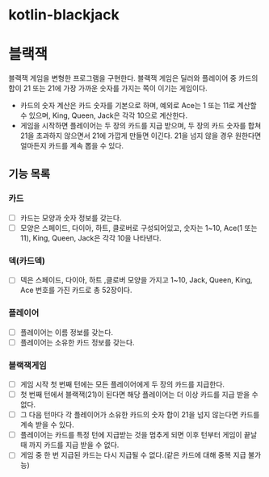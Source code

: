 # kotlin-blackjack


# 블랙잭 
블랙잭 게임을 변형한 프로그램을 구현한다. 블랙잭 게임은 딜러와 플레이어 중 카드의 합이 21 또는 21에 가장 가까운 숫자를 가지는 쪽이 이기는 게임이다.

- 카드의 숫자 계산은 카드 숫자를 기본으로 하며, 예외로 Ace는 1 또는 11로 계산할 수 있으며, King, Queen, Jack은 각각 10으로 계산한다.
- 게임을 시작하면 플레이어는 두 장의 카드를 지급 받으며, 두 장의 카드 숫자를 합쳐 21을 초과하지 않으면서 21에 가깝게 만들면 이긴다. 21을 넘지 않을 경우 원한다면 얼마든지 카드를 계속 뽑을 수 있다.


## 기능 목록

### 카드 
- [ ] 카드는 모양과 숫자 정보를 갖는다.
- [ ] 모양은 스페이드, 다이아, 하트, 클로버로 구성되어있고, 숫자는 1~10, Ace(1 또는 11), King, Queen, Jack은 각각 10을 나타낸다.

### 덱(카드덱)
- [ ] 덱은 스페이드, 다이아, 하트 ,클로버 모양을 가지고 1~10, Jack, Queen, King, Ace 번호를 가진 카드로 총 52장이다.

### 플레이어
- [ ] 플레이어는 이름 정보를 갖는다.
- [ ] 플레이어는 소유한 카드 정보를 갖는다.

### 블랙잭게임
- [ ] 게임 시작 첫 번째 턴에는 모든 플레이어에게 두 장의 카드를 지급한다.
- [ ] 첫 번째 턴에서 블랙잭(21)이 된다면 해당 플레이어는 더 이상 카드를 지급 받을 수 없다.
- [ ] 그 다음 턴마다 각 플레이어가 소유한 카드의 숫자 합이 21을 넘지 않는다면 카드를 계속 받을 수 있다.
- [ ] 플레이어는 카드를 특정 턴에 지급받는 것을 멈추게 되면 이후 턴부터 게임이 끝날때 까지 카드를 지급 받을 수 없다.
- [ ] 게임 중 한 번 지급된 카드는 다시 지급될 수 없다.(같은 카드에 대해 중복 지급 불가능)

